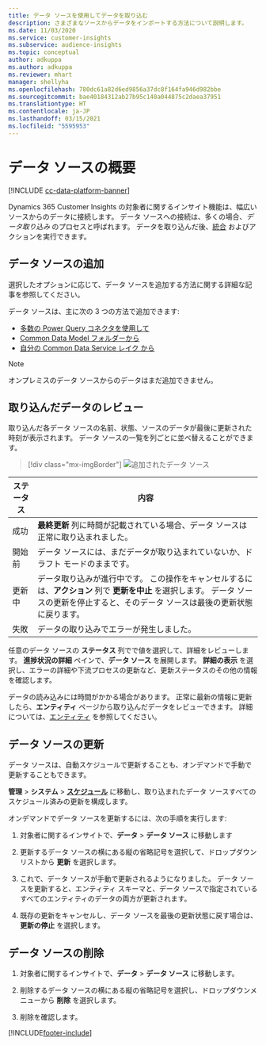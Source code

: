 ```yaml
---
title: データ ソースを使用してデータを取り込む
description: さまざまなソースからデータをインポートする方法について説明します。
ms.date: 11/03/2020
ms.service: customer-insights
ms.subservice: audience-insights
ms.topic: conceptual
author: adkuppa
ms.author: adkuppa
ms.reviewer: mhart
manager: shellyha
ms.openlocfilehash: 780dc61a82d6ed9856a37dc8f164fa946d982bbe
ms.sourcegitcommit: bae40184312ab27b95c140a044875c2daea37951
ms.translationtype: HT
ms.contentlocale: ja-JP
ms.lasthandoff: 03/15/2021
ms.locfileid: "5595953"
---
```

# <a name="data-sources-overview"></a>データ ソースの概要

[!INCLUDE [cc-data-platform-banner](../includes/cc-data-platform-banner.md)]

Dynamics 365 Customer Insights の対象者に関するインサイト機能は、幅広いソースからのデータに接続します。 データ ソースへの接続は、多くの場合、*データ取り込み* のプロセスと呼ばれます。 データを取り込んだ後、[統合](data-unification.md) およびアクションを実行できます。

## <a name="add-a-data-source"></a>データ ソースの追加

選択したオプションに応じて、データ ソースを追加する方法に関する詳細な記事を参照してください。

データ ソースは、主に次の 3 つの方法で追加できます:

- [多数の Power Query コネクタを使用して](connect-power-query.md)
- [Common Data Model フォルダーから](connect-common-data-model.md)
- [自分の Common Data Service レイク から](connect-common-data-service-lake.md)

> [!NOTE]
> オンプレミスのデータ ソースからのデータはまだ追加できません。

## <a name="review-ingested-data"></a>取り込んだデータのレビュー

取り込んだ各データ ソースの名前、状態、ソースのデータが最後に更新された時刻が表示されます。 データ ソースの一覧を列ごとに並べ替えることができます。

> [!div class="mx-imgBorder"]
> ![追加されたデータ ソース](media/configure-data-datasource-added.png "追加されたデータ ソース")

|ステータス  |内容  |
|---------|---------|
|成功   |**最終更新** 列に時間が記載されている場合、データ ソースは正常に取り込まれました。
|開始前   |データ ソースには、まだデータが取り込まれていないか、ドラフト モードのままです。         |
|更新中    |データ取り込みが進行中です。 この操作をキャンセルするには、**アクション** 列で **更新を中止** を選択します。 データ ソースの更新を停止すると、そのデータ ソースは最後の更新状態に戻ります。       |
|失敗     |データの取り込みでエラーが発生しました。         |

任意のデータ ソースの **ステータス** 列でで値を選択して、詳細をレビューします。 **進捗状況の詳細** ペインで、**データ ソース** を展開します。 **詳細の表示** を選択し、エラーの詳細や下流プロセスの更新など、更新ステータスのその他の情報を確認します。

データの読み込みには時間がかかる場合があります。 正常に最新の情報に更新したら、**エンティティ** ページから取り込んだデータをレビューできます。 詳細については、[エンティティ](entities.md) を参照してください。

## <a name="refresh-a-data-source"></a>データ ソースの更新

データ ソースは、自動スケジュールで更新することも、オンデマンドで手動で更新することもできます。 

**管理** > **システム** > [**スケジュール**](system.md#schedule-tab) に移動し、取り込まれたデータ ソースすべてのスケジュール済みの更新を構成します。

オンデマンドでデータ ソースを更新するには、次の手順を実行します:

1. 対象者に関するインサイトで、**データ** > **データ ソース** に移動します

2. 更新するデータ ソースの横にある縦の省略記号を選択して、ドロップダウンリストから **更新** を選択します。

3. これで、データ ソースが手動で更新されるようになりました。 データ ソースを更新すると、エンティティ スキーマと、データ ソースで指定されているすべてのエンティティのデータの両方が更新されます。

4. 既存の更新をキャンセルし、データ ソースを最後の更新状態に戻す場合は、**更新の停止** を選択します。

## <a name="delete-a-data-source"></a>データ ソースの削除

1. 対象者に関するインサイトで、**データ** > **データ ソース** に移動します。

2. 削除するデータ ソースの横にある縦の省略記号を選択し、ドロップダウンメニューから **削除** を選択します。

3. 削除を確認します。


[!INCLUDE[footer-include](../includes/footer-banner.md)]